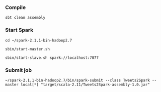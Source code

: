 ### Compile
`sbt clean assembly`

### Start Spark
`cd ~/spark-2.1.1-bin-hadoop2.7`

`sbin/start-master.sh`

`sbin/start-slave.sh spark://localhost:7077`

### Submit job
`~/spark-2.1.1-bin-hadoop2.7/bin/spark-submit --class Tweets2Spark --master local[*] "target/scala-2.11/Tweets2Spark-assembly-1.0.jar"`
